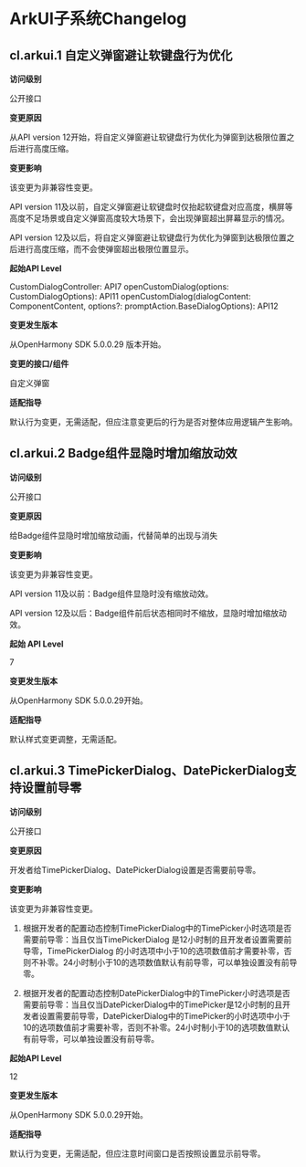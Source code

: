 # ArkUI子系统Changelog

## cl.arkui.1 自定义弹窗避让软键盘行为优化

**访问级别**

公开接口

**变更原因**

从API version 12开始，将自定义弹窗避让软键盘行为优化为弹窗到达极限位置之后进行高度压缩。

**变更影响**

该变更为非兼容性变更。

API version 11及以前，自定义弹窗避让软键盘时仅抬起软键盘对应高度，横屏等高度不足场景或自定义弹窗高度较大场景下，会出现弹窗超出屏幕显示的情况。

API version 12及以后，将自定义弹窗避让软键盘行为优化为弹窗到达极限位置之后进行高度压缩，而不会使弹窗超出极限位置显示。

**起始API Level**

CustomDialogController: API7
openCustomDialog(options: CustomDialogOptions): API11
openCustomDialog<T extends Object>(dialogContent: ComponentContent<T>, options?: promptAction.BaseDialogOptions): API12

**变更发生版本**

从OpenHarmony SDK 5.0.0.29 版本开始。

**变更的接口/组件**

自定义弹窗

**适配指导**

默认行为变更，无需适配，但应注意变更后的行为是否对整体应用逻辑产生影响。

## cl.arkui.2 Badge组件显隐时增加缩放动效

**访问级别**

公开接口

**变更原因**

给Badge组件显隐时增加缩放动画，代替简单的出现与消失

**变更影响**

该变更为非兼容性变更。

API version 11及以前：Badge组件显隐时没有缩放动效。

API version 12及以后：Badge组件前后状态相同时不缩放，显隐时增加缩放动效。

**起始 API Level**

7

**变更发生版本**

从OpenHarmony SDK 5.0.0.29开始。

**适配指导**

默认样式变更调整，无需适配。

## cl.arkui.3 TimePickerDialog、DatePickerDialog支持设置前导零

**访问级别**

公开接口

**变更原因**

开发者给TimePickerDialog、DatePickerDialog设置是否需要前导零。

**变更影响**

该变更为非兼容性变更。

1. 根据开发者的配置动态控制TimePickerDialog中的TimePicker小时选项是否需要前导零：当且仅当TimePickerDialog 是12小时制的且开发者设置需要前导零，TimePickerDialog 的小时选项中小于10的选项数值前才需要补零，否则不补零。24小时制小于10的选项数值默认有前导零，可以单独设置没有前导零。

2. 根据开发者的配置动态控制DatePickerDialog中的TimePicker小时选项是否需要前导零：当且仅当DatePickerDialog中的TimePicker是12小时制的且开发者设置需要前导零，DatePickerDialog中的TimePicker的小时选项中小于10的选项数值前才需要补零，否则不补零。24小时制小于10的选项数值默认有前导零，可以单独设置没有前导零。

**起始API Level**

12

**变更发生版本**

从OpenHarmony SDK 5.0.0.29开始。

**适配指导**

默认行为变更，无需适配，但应注意时间窗口是否按照设置显示前导零。